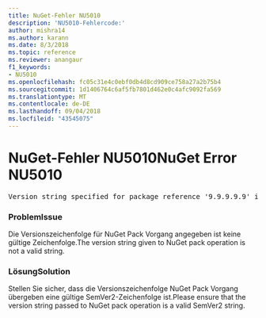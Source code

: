 ```yaml
---
title: NuGet-Fehler NU5010
description: 'NU5010-Fehlercode:'
author: mishra14
ms.author: karann
ms.date: 8/3/2018
ms.topic: reference
ms.reviewer: anangaur
f1_keywords:
- NU5010
ms.openlocfilehash: fc05c31e4c0ebf0db4d8cd909ce758a27a2b75b4
ms.sourcegitcommit: 1d1406764c6af5fb7801d462e0c4afc9092fa569
ms.translationtype: MT
ms.contentlocale: de-DE
ms.lasthandoff: 09/04/2018
ms.locfileid: "43545075"
---
```

# <a name="nuget-error-nu5010"></a><span data-ttu-id="844f0-103">NuGet-Fehler NU5010</span><span class="sxs-lookup"><span data-stu-id="844f0-103">NuGet Error NU5010</span></span>
<pre>Version string specified for package reference '9.9.9.9.9' is invalid.</pre>

### <a name="issue"></a><span data-ttu-id="844f0-104">Problem</span><span class="sxs-lookup"><span data-stu-id="844f0-104">Issue</span></span>

<span data-ttu-id="844f0-105">Die Versionszeichenfolge für NuGet Pack Vorgang angegeben ist keine gültige Zeichenfolge.</span><span class="sxs-lookup"><span data-stu-id="844f0-105">The version string given to NuGet pack operation is not a valid string.</span></span>


### <a name="solution"></a><span data-ttu-id="844f0-106">Lösung</span><span class="sxs-lookup"><span data-stu-id="844f0-106">Solution</span></span>

<span data-ttu-id="844f0-107">Stellen Sie sicher, dass die Versionszeichenfolge NuGet Pack Vorgang übergeben eine gültige SemVer2-Zeichenfolge ist.</span><span class="sxs-lookup"><span data-stu-id="844f0-107">Please ensure that the version string passed to NuGet pack operation is a valid SemVer2 string.</span></span>

